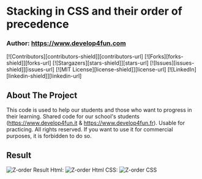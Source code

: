 # Stacking in CSS and their order of precedence
### Author: https://www.develop4fun.com

[![Contributors][contributors-shield]][contributors-url]
[![Forks][forks-shield]][forks-url]
[![Stargazers][stars-shield]][stars-url]
[![Issues][issues-shield]][issues-url]
[![MIT License][license-shield]][license-url]
[![LinkedIn][linkedin-shield]][linkedin-url]

<!-- ABOUT THE PROJECT -->
## About The Project
This code is used to help our students and those who want to progress in their learning.
Shared code for our school's students (https://www.develop4fun.it & https://www.develop4fun.fr). Usable for practicing.
All rights reserved. If you want to use it for commercial purposes, it is forbidden to do so.

## Result
<img src="https://www.develop4fun.fr/wp-content/uploads/2023/06/zorder1.jpg" alt="Z-order Result">
Html: 
<img src="https://www.develop4fun.fr/wp-content/uploads/2023/06/zorder3.jpg" alt="Z-order Html">
CSS:
<img src="https://www.develop4fun.fr/wp-content/uploads/2023/06/zorder2.jpg" alt="Z-order CSS">